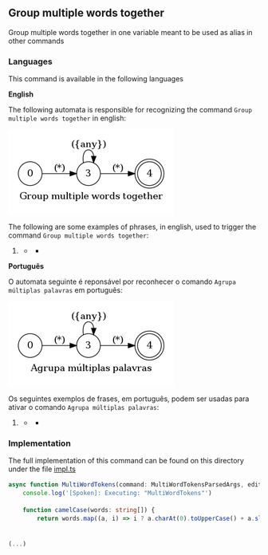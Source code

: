 ## Group multiple words together

Group multiple words together in one variable meant to be used as alias in other commands

### Languages

This command is available in the following languages

**English**

The following automata is responsible for recognizing the command `Group multiple words together` in english:

![English](phrase_en-US.png)

The following are some examples of phrases, in english, used to trigger the command `Group multiple words together`:

1. * *

**Português**

O automata seguinte é reponsável por reconhecer o comando `Agrupa múltiplas palavras` em português:

![Português](phrase_pt-BR.png)

Os seguintes exemplos de frases, em português, podem ser usadas para ativar o comando `Agrupa múltiplas palavras`:

1. * *

### Implementation

The full implementation of this command can be found on this directory under the file [impl.ts](impl.ts)

```typescript
async function MultiWordTokens(command: MultiWordTokensParsedArgs, editor: Editor, context: {}) {
    console.log('[Spoken]: Executing: "MultiWordTokens"')

    function camelCase(words: string[]) {
        return words.map((a, i) => i ? a.charAt(0).toUpperCase() + a.slice(1) : a).join('')
    

(...)
```